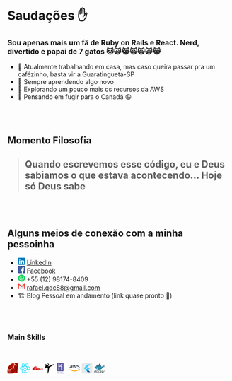 # Saudações ✋

### Sou apenas mais um fã de Ruby on Rails e React. Nerd, divertido e papai de 7 gatos 🐱🙀😹🙀🙀🙀😹
- 🏡 Atualmente trabalhando em casa, mas caso queira passar pra um cafézinho, basta vir a Guaratinguetá-SP
- 🌳 Sempre aprendendo algo novo
- 🧭 Explorando um pouco mais os recursos da AWS
- 🍁 Pensando em fugir para o Canadá 😆


<br /><br />

## Momento Filosofia
>## Quando escrevemos esse código, eu e Deus sabiamos o que estava acontecendo... Hoje só Deus sabe

<br /><br />
## Alguns meios de conexão com a minha pessoinha

* ![Markdown Linkedin](linkedin.png) [LinkedIn](https://www.linkedin.com/in/rafael-queiroz-0074a4139/)
* ![Markdown Facebook](facebook.png) [Facebook](https://www.facebook.com/rafael.queiroz.castro/)
* ![Markdown Whatsapp](whatsapp.png) +55 (12) 98174-8409
* ![Markdown Gmail](gmail.png) rafael.qdc88@gmail.com
* 🏗️ Blog Pessoal em andamento (link quase pronto 👥)

<br /><br />

### Main Skills

<br />

![Markdown Ruby](ruby_24x24.png) 
![Markdown React](react.png) 
![Markdown Rails](rails.png) 
![Markdown Sidekiq](sidekiq.png) 
![Markdown Heroku](heroku.png) 
![Markdown AWS](aws.png) 
![Markdown Flutter](flutter.png) 
![Markdown Docker](docker.png) 
